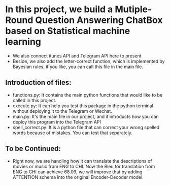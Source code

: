 # In this project, we build a Mutiple-Round Question Answering ChatBox based on Statistical machine learning

* We also connect itunes API and Telegram API here to present
* Beside, we also add the letter-correct function, which is implemented by Bayesian rules, if you like, you can call this file in the main file.


## Introduction of files:
* functions.py: It contains the main python functions that would like to be called in this project.
* execute.py: It can help you test this package in the python terminal without deploying it to the Telegram or Wechat.
* main.py: It's the main file in our project, and it introducts how you can deploy this program into the Telegram API
* spell_correct.py: It is a python file that can correct your wrong spelled words because of mistakes. You can test that separately.

## To be Continued:
* Right now, we are handling how it can translate the descriptions of movies or music from ENG to CHI. Now the Bleu for translation from ENG to CHI can achieve 68.09, we will improve that by adding ATTENTION schema into the original Encoder-Decoder model.
